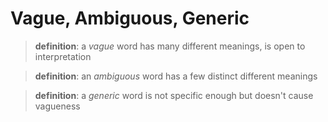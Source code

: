 # Vague, Ambiguous, Generic

> **definition**: a _vague_ word has many different meanings, is open to interpretation

> **definition**: an _ambiguous_ word has a few distinct different meanings

> **definition**: a _generic_ word is not specific enough but doesn't cause vagueness
